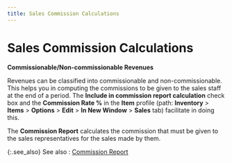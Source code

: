 ```yaml
---
title: Sales Commission Calculations
---
```


# Sales Commission Calculations


**Commissionable/Non-commissionable  Revenues**


Revenues can be classified into commissionable  and non-commissionable.  This helps you in computing the commissions to be given to the sales staff  at the end of a period. The **Include in 
 commission report calculation** check box and the **Commission 
 Rate %** in the **Item** profile  (path: **Inventory** > **Items** > **Options** > **Edit** > **In 
 New Window** > **Sales** tab)  facilitate in doing this.


The **Commission Report** calculates  the commission that must be given to the sales representatives for the  sales made by them.


{:.see_also}
See also
: [Commission  Report]({{site.rpt_chm}}/everest-reports/invoicing/commission_report.html)
